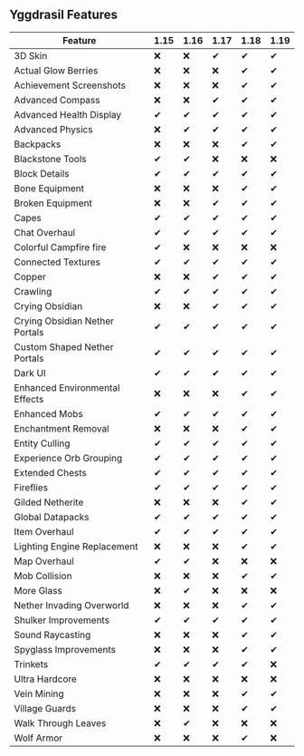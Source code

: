 ## Yggdrasil Features

| Feature | 1.15 | 1.16 | 1.17 | 1.18 | 1.19 |
| --- | --- | --- | --- | --- | --- |
| 3D Skin | ❌ | ❌ | ✔ | ✔ | ✔ |
| Actual Glow Berries | ❌ | ❌ | ❌ | ✔ | ✔ |
| Achievement Screenshots | ❌ | ❌ | ❌ | ✔ | ✔ |
| Advanced Compass | ❌ | ❌ | ✔ | ✔ | ✔ |
| Advanced Health Display | ✔ | ✔ | ✔ | ✔ | ✔ |
| Advanced Physics | ❌ | ✔ | ✔ | ✔ | ✔ |
| Backpacks | ❌ | ❌ | ❌ | ✔ | ✔ |
| Blackstone Tools | ✔ | ✔ | ❌ | ❌ | ❌ |
| Block Details | ✔ | ✔ | ✔ | ✔ | ✔ |
| Bone Equipment | ❌ | ❌ | ❌ | ✔ | ✔ |
| Broken Equipment | ❌ | ❌ | ✔ | ✔ | ✔ |
| Capes | ✔ | ✔ | ✔ | ✔ | ✔ |
| Chat Overhaul | ✔ | ✔ | ✔ | ✔ | ✔ |
| Colorful Campfire fire | ✔ | ❌ | ❌ | ❌ | ❌ |
| Connected Textures | ✔ | ✔ | ✔ | ✔ | ✔ |
| Copper | ❌ | ❌ | ✔ | ✔ | ✔ |
| Crawling |  ✔ | ✔ | ✔ | ✔ | ✔ |
| Crying Obsidian | ❌ | ❌ | ✔ | ✔ | ✔ |
| Crying Obsidian Nether Portals | ✔ | ✔ | ✔ | ✔ | ✔ |
| Custom Shaped Nether Portals | ✔ | ✔ | ✔ | ✔ | ✔ |
| Dark UI | ✔ | ✔ | ✔ | ✔ | ✔ |
| Enhanced Environmental Effects | ❌ | ❌ | ❌ | ✔ | ✔ |
| Enhanced Mobs | ✔ | ✔ | ✔ | ✔ | ✔ |
| Enchantment Removal | ❌ | ❌ | ❌ | ✔ | ✔ |
| Entity Culling | ✔ | ✔ | ✔ | ✔ | ✔ |
| Experience Orb Grouping | ✔ | ✔ | ✔ | ✔ | ✔ |
| Extended Chests | ✔ | ✔ | ✔ | ✔ | ✔ |
| Fireflies | ✔ | ✔ | ✔ | ✔ | ✔ |
| Gilded Netherite | ❌ | ❌ | ❌ | ✔ | ✔ |
| Global Datapacks | ✔ | ✔ | ✔ | ✔ | ✔ |
| Item Overhaul | ✔ | ✔ | ✔ | ✔ | ✔ |
| Lighting Engine Replacement | ❌ | ❌ | ❌ | ✔ | ✔ |
| Map Overhaul | ✔ | ✔ | ❌ | ❌ | ❌ |
| Mob Collision | ❌ | ❌ | ❌ | ✔ | ✔ |
| More Glass | ❌ | ✔ | ❌ | ❌ | ❌ |
| Nether Invading Overworld | ❌ | ❌ | ❌ | ✔ | ✔ |
| Shulker Improvements | ✔ | ✔ | ✔ | ✔ | ✔ |
| Sound Raycasting | ❌ | ❌ | ❌ | ✔ | ✔ |
| Spyglass Improvements | ❌ | ❌ | ❌ | ✔ | ✔ |
| Trinkets | ✔ | ✔ | ✔ | ✔ | ❌ |
| Ultra Hardcore | ❌ | ❌| ❌ | ❌| ❌ |
| Vein Mining | ❌ | ❌ | ❌ | ✔ | ✔ |
| Village Guards | ❌ | ❌ | ❌ | ✔ | ✔ |
| Walk Through Leaves | ❌ | ✔ | ❌ | ❌ | ❌ |
| Wolf Armor | ❌ | ❌ | ❌ | ✔ | ❌ |
